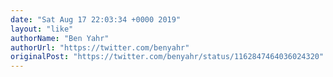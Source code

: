 ```yaml
---
date: "Sat Aug 17 22:03:34 +0000 2019"
layout: "like"
authorName: "Ben Yahr"
authorUrl: "https://twitter.com/benyahr"
originalPost: "https://twitter.com/benyahr/status/1162847464036024320"
---
```


